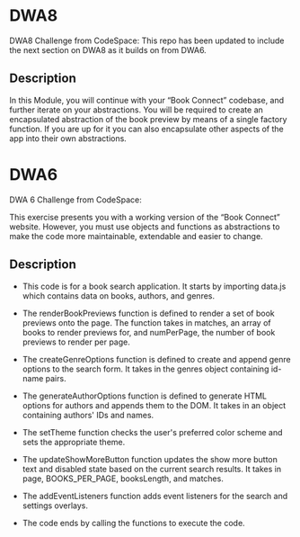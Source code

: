 # DWA8
DWA8 Challenge from CodeSpace:
This repo has been updated to include the next section on DWA8 as it builds on from DWA6.

## Description
In this Module, you will continue with your “Book Connect” codebase, and further iterate on your abstractions. You will be required to create an encapsulated abstraction of the book preview by means of a single factory function. If you are up for it you can also encapsulate other aspects of the app into their own abstractions.


# DWA6
DWA 6 Challenge from CodeSpace:

This exercise presents you with a working version of the “Book Connect” website. However, you must use objects and functions as abstractions to make the code more maintainable, extendable and easier to change.


## Description

- This code is for a book search application. It starts by importing data.js which contains data on books, authors, and genres.

- The renderBookPreviews function is defined to render a set of book previews onto the page. The function takes in matches, an array of books to render previews for, and numPerPage, the number of book previews to render per page.

- The createGenreOptions function is defined to create and append genre options to the search form. It takes in the genres object containing id-name pairs.

- The generateAuthorOptions function is defined to generate HTML options for authors and appends them to the DOM. It takes in an object containing authors' IDs and names.

- The setTheme function checks the user's preferred color scheme and sets the appropriate theme.

- The updateShowMoreButton function updates the show more button text and disabled state based on the current search results. It takes in page, BOOKS_PER_PAGE, booksLength, and matches.

- The addEventListeners function adds event listeners for the search and settings overlays.

- The code ends by calling the functions to execute the code.
